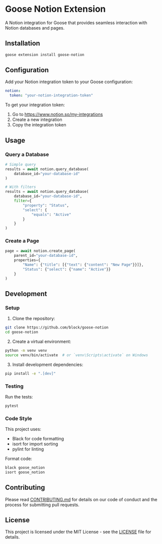 # Goose Notion Extension

A Notion integration for Goose that provides seamless interaction with Notion databases and pages.

## Installation

```bash
goose extension install goose-notion
```

## Configuration

Add your Notion integration token to your Goose configuration:

```yaml
notion:
  token: "your-notion-integration-token"
```

To get your integration token:
1. Go to https://www.notion.so/my-integrations
2. Create a new integration
3. Copy the integration token

## Usage

### Query a Database

```python
# Simple query
results = await notion.query_database(
    database_id="your-database-id"
)

# With filters
results = await notion.query_database(
    database_id="your-database-id",
    filter={
        "property": "Status",
        "select": {
            "equals": "Active"
        }
    }
)
```

### Create a Page

```python
page = await notion.create_page(
    parent_id="your-database-id",
    properties={
        "Name": {"title": [{"text": {"content": "New Page"}}]},
        "Status": {"select": {"name": "Active"}}
    }
)
```

## Development

### Setup

1. Clone the repository:
```bash
git clone https://github.com/block/goose-notion
cd goose-notion
```

2. Create a virtual environment:
```bash
python -m venv venv
source venv/bin/activate  # or `venv\Scripts\activate` on Windows
```

3. Install development dependencies:
```bash
pip install -e ".[dev]"
```

### Testing

Run the tests:
```bash
pytest
```

### Code Style

This project uses:
- Black for code formatting
- isort for import sorting
- pylint for linting

Format code:
```bash
black goose_notion
isort goose_notion
```

## Contributing

Please read [CONTRIBUTING.md](CONTRIBUTING.md) for details on our code of conduct and the process for submitting pull requests.

## License

This project is licensed under the MIT License - see the [LICENSE](LICENSE) file for details.